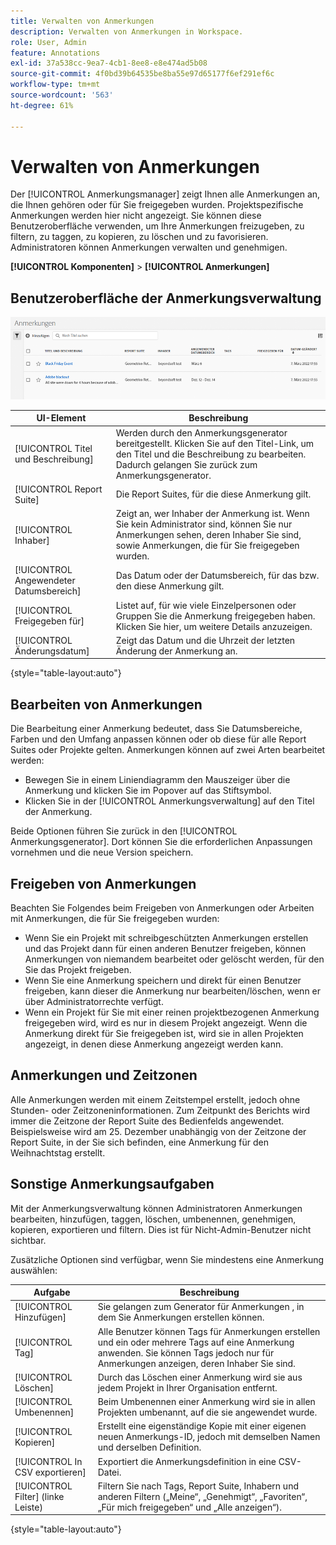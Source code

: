 ```yaml
---
title: Verwalten von Anmerkungen
description: Verwalten von Anmerkungen in Workspace.
role: User, Admin
feature: Annotations
exl-id: 37a538cc-9ea7-4cb1-8ee8-e8e474ad5b08
source-git-commit: 4f0bd39b64535be8ba55e97d65177f6ef291ef6c
workflow-type: tm+mt
source-wordcount: '563'
ht-degree: 61%

---
```


# Verwalten von Anmerkungen

Der [!UICONTROL Anmerkungsmanager] zeigt Ihnen alle Anmerkungen an, die Ihnen gehören oder für Sie freigegeben wurden. Projektspezifische Anmerkungen werden hier nicht angezeigt. Sie können diese Benutzeroberfläche verwenden, um Ihre Anmerkungen freizugeben, zu filtern, zu taggen, zu kopieren, zu löschen und zu favorisieren. Administratoren können Anmerkungen verwalten und genehmigen.

**[!UICONTROL Komponenten]** > **[!UICONTROL Anmerkungen]**

## Benutzeroberfläche der Anmerkungsverwaltung

![](assets/annotation-mgr.png)

| UI-Element | Beschreibung |
| --- | --- | 
| [!UICONTROL Titel und Beschreibung] | Werden durch den Anmerkungsgenerator bereitgestellt. Klicken Sie auf den Titel-Link, um den Titel und die Beschreibung zu bearbeiten. Dadurch gelangen Sie zurück zum Anmerkungsgenerator. |
| [!UICONTROL Report Suite] | Die Report Suites, für die diese Anmerkung gilt. |
| [!UICONTROL Inhaber] | Zeigt an, wer Inhaber der Anmerkung ist. Wenn Sie kein Administrator sind, können Sie nur Anmerkungen sehen, deren Inhaber Sie sind, sowie Anmerkungen, die für Sie freigegeben wurden. |
| [!UICONTROL Angewendeter Datumsbereich] | Das Datum oder der Datumsbereich, für das bzw. den diese Anmerkung gilt. |
| [!UICONTROL Freigegeben für] | Listet auf, für wie viele Einzelpersonen oder Gruppen Sie die Anmerkung freigegeben haben. Klicken Sie hier, um weitere Details anzuzeigen. |
| [!UICONTROL Änderungsdatum] | Zeigt das Datum und die Uhrzeit der letzten Änderung der Anmerkung an. |

{style="table-layout:auto"}

## Bearbeiten von Anmerkungen

Die Bearbeitung einer Anmerkung bedeutet, dass Sie Datumsbereiche, Farben und den Umfang anpassen können oder ob diese für alle Report Suites oder Projekte gelten. Anmerkungen können auf zwei Arten bearbeitet werden:

* Bewegen Sie in einem Liniendiagramm den Mauszeiger über die Anmerkung und klicken Sie im Popover auf das Stiftsymbol.
* Klicken Sie in der [!UICONTROL Anmerkungsverwaltung] auf den Titel der Anmerkung.

Beide Optionen führen Sie zurück in den [!UICONTROL Anmerkungsgenerator]. Dort können Sie die erforderlichen Anpassungen vornehmen und die neue Version speichern.

## Freigeben von Anmerkungen

Beachten Sie Folgendes beim Freigeben von Anmerkungen oder Arbeiten mit Anmerkungen, die für Sie freigegeben wurden:

* Wenn Sie ein Projekt mit schreibgeschützten Anmerkungen erstellen und das Projekt dann für einen anderen Benutzer freigeben, können Anmerkungen von niemandem bearbeitet oder gelöscht werden, für den Sie das Projekt freigeben.
* Wenn Sie eine Anmerkung speichern und direkt für einen Benutzer freigeben, kann dieser die Anmerkung nur bearbeiten/löschen, wenn er über Administratorrechte verfügt.
* Wenn ein Projekt für Sie mit einer reinen projektbezogenen Anmerkung freigegeben wird, wird es nur in diesem Projekt angezeigt. Wenn die Anmerkung direkt für Sie freigegeben ist, wird sie in allen Projekten angezeigt, in denen diese Anmerkung angezeigt werden kann.

## Anmerkungen und Zeitzonen

Alle Anmerkungen werden mit einem Zeitstempel erstellt, jedoch ohne Stunden- oder Zeitzoneninformationen. Zum Zeitpunkt des Berichts wird immer die Zeitzone der Report Suite des Bedienfelds angewendet. Beispielsweise wird am 25. Dezember unabhängig von der Zeitzone der Report Suite, in der Sie sich befinden, eine Anmerkung für den Weihnachtstag erstellt.

## Sonstige Anmerkungsaufgaben

Mit der Anmerkungsverwaltung können Administratoren Anmerkungen bearbeiten, hinzufügen, taggen, löschen, umbenennen, genehmigen, kopieren, exportieren und filtern. Dies ist für Nicht-Admin-Benutzer nicht sichtbar.

Zusätzliche Optionen sind verfügbar, wenn Sie mindestens eine Anmerkung auswählen:

| Aufgabe | Beschreibung |
| --- | --- |
| [!UICONTROL Hinzufügen] | Sie gelangen zum Generator für Anmerkungen , in dem Sie Anmerkungen erstellen können. |
| [!UICONTROL Tag] | Alle Benutzer können Tags für Anmerkungen erstellen und ein oder mehrere Tags auf eine Anmerkung anwenden. Sie können Tags jedoch nur für Anmerkungen anzeigen, deren Inhaber Sie sind. |
| [!UICONTROL Löschen] | Durch das Löschen einer Anmerkung wird sie aus jedem Projekt in Ihrer Organisation entfernt. |
| [!UICONTROL Umbenennen] | Beim Umbenennen einer Anmerkung wird sie in allen Projekten umbenannt, auf die sie angewendet wurde. |
| [!UICONTROL Kopieren] | Erstellt eine eigenständige Kopie mit einer eigenen neuen Anmerkungs-ID, jedoch mit demselben Namen und derselben Definition. |
| [!UICONTROL In CSV exportieren] | Exportiert die Anmerkungsdefinition in eine CSV-Datei. |
| [!UICONTROL Filter] (linke Leiste) | Filtern Sie nach Tags, Report Suite, Inhabern und anderen Filtern („Meine“, „Genehmigt“, „Favoriten“, „Für mich freigegeben“ und „Alle anzeigen“). |

{style="table-layout:auto"}
